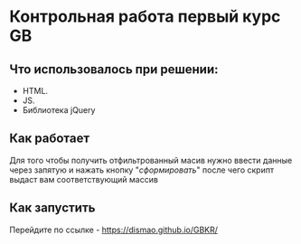 # Контрольная работа первый курс GB
## Что использовалось при решении:
* HTML.
* JS.
* Библиотека jQuery
## Как работает
Для того чтобы получить отфильтрованный масив нужно ввести данные через запятую и нажать кнопку "_сформировать_" после чего скрипт выдаст вам соответствующий массив
## Как запустить
Перейдите по ссылке - https://dismao.github.io/GBKR/

